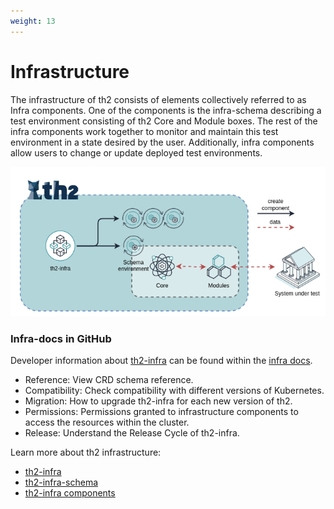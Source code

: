 ```yaml
---
weight: 13
---
```


# Infrastructure

The infrastructure of th2 consists of elements collectively referred to as Infra components. 
One of the components is the infra-schema describing a test environment consisting of th2 <term term='core'>Core</term> and <term term='module'>Module</term> boxes. 
The rest of the infra components work together to monitor and maintain this test environment in a state desired by the user.
Additionally, infra components allow users to change or update deployed test environments.


<!--more-->


![](./th2-infra-2.png)

### Infra-docs in GitHub
Developer information about [th2-infra](https://github.com/th2-net/th2-infra) can be found within the [infra docs](https://github.com/th2-net/th2-infra/tree/master/docs). 
- Reference: View CRD schema reference.
- Compatibility: Check compatibility with different versions of Kubernetes.
- Migration: How to upgrade th2-infra for each new version of th2.
- Permissions: Permissions granted to infrastructure components to access the resources within the cluster.
- Release: Understand the Release Cycle of th2-infra.

Learn more about th2 infrastructure:
- [th2-infra](../infrastructure/th2-infra-repository)
- [th2-infra-schema](../infrastructure/th2-infra-schema)
- [th2-infra components](../infrastructure/infra-components)

